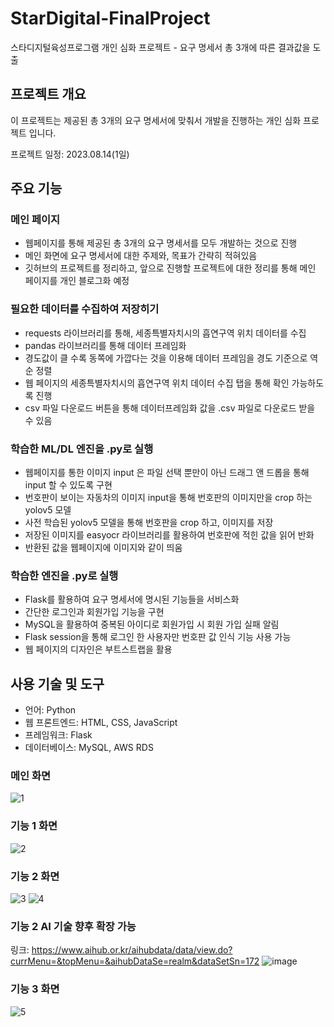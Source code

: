 # StarDigital-FinalProject
스타디지털육성프로그램 개인 심화 프로젝트 - 요구 명세서 총 3개에 따른 결과값을 도출

## 프로젝트 개요

이 프로젝트는 제공된 총 3개의 요구 명세서에 맞춰서 개발을 진행하는 개인 심화 프로젝트 입니다. 

프로젝트 일정: 2023.08.14(1일)

## 주요 기능

### 메인 페이지
- 웹페이지를 통해 제공된 총 3개의 요구 명세서를 모두 개발하는 것으로 진행
- 메인 화면에 요구 명세서에 대한 주제와, 목표가  간략히 적혀있음
- 깃허브의 프로젝트를 정리하고, 앞으로 진행할 프로젝트에 대한 정리를 통해 메인 페이지를 개인 블로그화 예정

  
### 필요한 데이터를 수집하여 저장히기
- requests 라이브러리를 통해, 세종특별자치시의 흡연구역 위치 데이터를 수집
- pandas 라이브러리를 통해 데이터 프레임화
- 경도값이 클 수록 동쪽에 가깝다는 것을 이용해 데이터 프레임을 경도 기준으로 역순 정렬
- 웹 페이지의 세종특별자치시의 흡연구역 위치 데이터 수집 탭을 통해 확인 가능하도록 진행
- csv 파일 다운로드 버튼을 통해 데이터프레임화 값을 .csv 파일로 다운로드 받을 수 있음


### 학습한 ML/DL 엔진을 .py로 실행
- 웹페이지를 통한 이미지 input 은 파일 선택 뿐만이 아닌 드래그 앤 드롭을 통해 input 할 수 있도록 구현
- 번호판이 보이는 자동차의 이미지 input을 통해 번호판의 이미지만을 crop 하는 yolov5 모델
- 사전 학습된 yolov5 모델을 통해 번호판을 crop 하고, 이미지를 저장
- 저장된 이미지를 easyocr 라이브러리를 활용하여 번호판에 적힌 값을 읽어 반화
- 반환된 값을 웹페이지에 이미지와 같이 띄움

### 학습한 엔진을 .py로 실행
- Flask를 활용하여 요구 명세서에 명시된 기능들을 서비스화
- 간단한 로그인과 회원가입 기능을 구현
- MySQL을 활용하여 중복된 아이디로 회원가입 시 회원 가입 실패 알림
- Flask session을 통해 로그인 한 사용자만 번호판 값 인식 기능 사용 가능
- 웹 페이지의 디자인은 부트스트랩을 활용

## 사용 기술 및 도구
- 언어: Python
- 웹 프론트엔드: HTML, CSS, JavaScript
- 프레임워크: Flask
- 데이터베이스: MySQL, AWS RDS


### 메인 화면
![1](https://github.com/Kimdeokryun/StarDigital-FinalProject/assets/96904134/8957744f-85bc-4ae3-9ec0-478723e3befc)





### 기능 1 화면 
![2](https://github.com/Kimdeokryun/StarDigital-FinalProject/assets/96904134/3b6524af-fa5e-4e0a-852f-fffa86144b4c)





### 기능 2 화면
![3](https://github.com/Kimdeokryun/StarDigital-FinalProject/assets/96904134/ac1c90d8-7d2c-4bbb-ac8d-72cd3ba34df4)
![4](https://github.com/Kimdeokryun/StarDigital-FinalProject/assets/96904134/9926587b-a184-4d9c-b18e-b2300123c1ee)







### 기능 2  AI 기술 향후 확장 가능
링크: https://www.aihub.or.kr/aihubdata/data/view.do?currMenu=&topMenu=&aihubDataSe=realm&dataSetSn=172
![image](https://github.com/Kimdeokryun/StarDigital-FinalProject/assets/96904134/076278e3-f19e-43a9-86a6-d2524657f4c9)



### 기능 3 화면
![5](https://github.com/Kimdeokryun/StarDigital-FinalProject/assets/96904134/1e5d0c46-24ef-41b9-ad47-d900b4e2d3a8)






